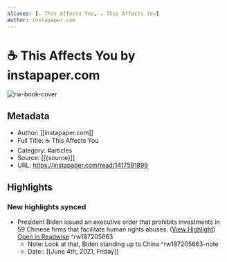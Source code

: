 ```yaml
---
aliases: [☕️ This Affects You, ☕️ This Affects You]
author: instapaper.com
---
```

# ☕️ This Affects You by instapaper.com

![rw-book-cover](https://readwise-assets.s3.amazonaws.com/static/images/article1.be68295a7e40.png)

## Metadata
- Author: [[instapaper.com]]
- Full Title: ☕️ This Affects You
- Category: #articles
- Source: [[{source}]]
- URL: https://instapaper.com/read/1417591899

## Highlights
### New highlights synced
- President Biden issued an executive order that prohibits investments in 59 Chinese firms that facilitate human rights abuses. ([View Highlight](https://instapaper.com/read/1417591899/16580403)) [Open in Readwise](https://readwise.io/open/187205663) ^rw187205663
    - Note: Look at that, Biden standing up to China ^rw187205663-note
    - Date:: [[June 4th, 2021, Friday]]
